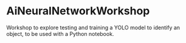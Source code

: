 # AiNeuralNetworkWorkshop
Workshop to explore testing and training a YOLO model to identify an object, to be used with a Python notebook.
